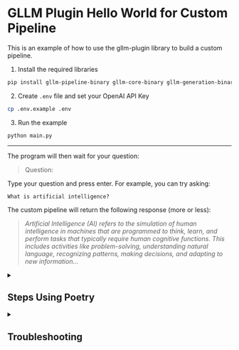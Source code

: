 # GLLM Plugin Hello World for Custom Pipeline

This is an example of how to use the gllm-plugin library to build a custom pipeline.

1. Install the required libraries

```bash
pip install gllm-pipeline-binary gllm-core-binary gllm-generation-binary gllm-rag-binary gllm-plugin-binary
```

2. Create `.env` file and set your OpenAI API Key

```bash
cp .env.example .env
```

3. Run the example

```bash
python main.py
```

---

The program will then wait for your question:

> Question:

Type your question and press enter. For example, you can try asking:

```
What is artificial intelligence?
```

The custom pipeline will return the following response (more or less):

> _Artificial Intelligence (AI) refers to the simulation of human intelligence in machines that are programmed to think, learn, and perform tasks that typically require human cognitive functions. This includes activities like problem-solving, understanding natural language, recognizing patterns, making decisions, and adapting to new information..._

<details>
<summary><h2>Steps Using Poetry</h2></summary>

## Prerequisites

Please refer to the centralized [prerequisites.md](../../prerequisites.md) file for detailed requirements to run this example.

This example specifically requires:

- Python Environment

You need to fulfill the prerequisites to run the script. They will be checked automatically when you execute it.

## Running the Code

1.  Configure environment variables: copy `.env.example` to `.env` and set up your `OPENAI_API_KEY` and `LANGUAGE_MODEL`.

    - For Linux, macOS, or Windows WSL:

      ```bash
      cp .env.example .env
      ```

    - For Windows Powershell or Command Prompt:

      ```powershell
      copy .env.example .env
      ```

2.  Execute the script:

    - For Linux, macOS, or Windows WSL:

      ```bash
      ./local-start.sh
      ```

      > [!NOTE]
      > On Windows, you can either install [WSL (Windows Subsystem for Linux)](https://learn.microsoft.com/en-us/windows/wsl/install) or execute the batch file in Windows Powershell or Command Prompt as described in the next section.

    - For Windows Powershell:

      ```powershell
      .\local-start.bat
      ```

    - For Windows Command Prompt:

      ```cmd
      local-start.bat
      ```

</details>

<details><summary><h2>Troubleshooting</h2></summary>

For common issues and their solutions, please refer to the centralized [FAQ document](../../faq.md).

</details>
